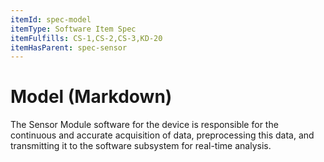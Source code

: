 ```yaml
---
itemId: spec-model
itemType: Software Item Spec
itemFulfills: CS-1,CS-2,CS-3,KD-20
itemHasParent: spec-sensor
---
```


# Model (Markdown)

The Sensor Module software for the device is responsible for the continuous and accurate acquisition of data, preprocessing this data, and transmitting it to the software subsystem for real-time analysis.
